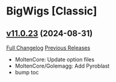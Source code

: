 # BigWigs [Classic]

## [v11.0.23](https://github.com/BigWigsMods/BigWigs_Classic/tree/v11.0.23) (2024-08-31)
[Full Changelog](https://github.com/BigWigsMods/BigWigs_Classic/compare/v11.0.22...v11.0.23) [Previous Releases](https://github.com/BigWigsMods/BigWigs_Classic/releases)

- MoltenCore: Update option files  
- MoltenCore/Golemagg: Add Pyroblast  
- bump toc  
